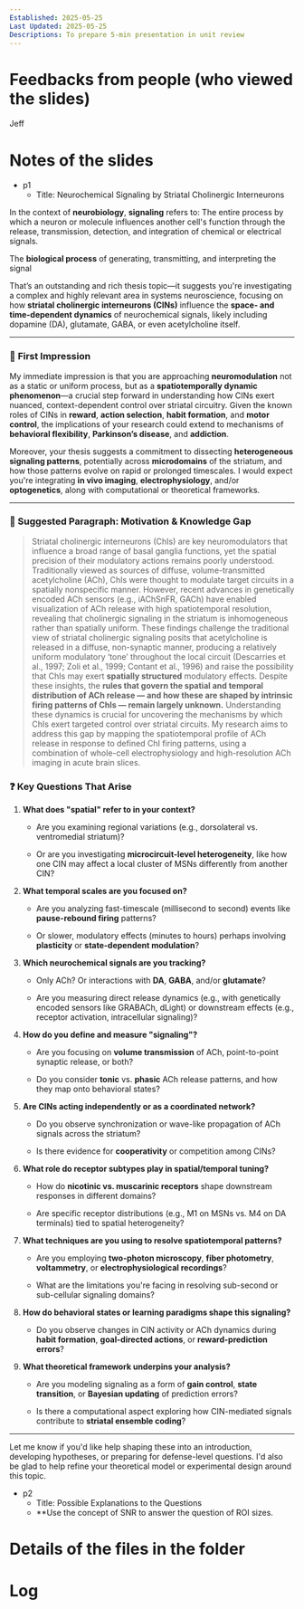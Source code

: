 ```yaml
---
Established: 2025-05-25
Last Updated: 2025-05-25
Descriptions: To prepare 5-min presentation in unit review
---
```

# Feedbacks from people (who viewed the slides)
Jeff

# Notes of the slides
- p1
	- Title: Neurochemical Signaling by Striatal Cholinergic Interneurons

In the context of **neurobiology**, **signaling** refers to:
The entire process by which a neuron or molecule influences another cell's function through the release, transmission, detection, and integration of chemical or electrical signals.

The **biological process** of generating, transmitting, and interpreting the signal

That’s an outstanding and rich thesis topic—it suggests you're investigating a complex and highly relevant area in systems neuroscience, focusing on how **striatal cholinergic interneurons (CINs)** influence the **space- and time-dependent dynamics** of neurochemical signals, likely including dopamine (DA), glutamate, GABA, or even acetylcholine itself.

---

### 🧠 **First Impression**

My immediate impression is that you are approaching **neuromodulation** not as a static or uniform process, but as a **spatiotemporally dynamic phenomenon**—a crucial step forward in understanding how CINs exert nuanced, context-dependent control over striatal circuitry. Given the known roles of CINs in **reward**, **action selection**, **habit formation**, and **motor control**, the implications of your research could extend to mechanisms of **behavioral flexibility**, **Parkinson’s disease**, and **addiction**.

Moreover, your thesis suggests a commitment to dissecting **heterogeneous signaling patterns**, potentially across **microdomains** of the striatum, and how those patterns evolve on rapid or prolonged timescales. I would expect you're integrating **in vivo imaging**, **electrophysiology**, and/or **optogenetics**, along with computational or theoretical frameworks.

---
### 🧪 Suggested Paragraph: Motivation & Knowledge Gap

> Striatal cholinergic interneurons (ChIs) are key neuromodulators that influence a broad range of basal ganglia functions, yet the spatial precision of their modulatory actions remains poorly understood. Traditionally viewed as sources of diffuse, volume-transmitted acetylcholine (ACh), ChIs were thought to modulate target circuits in a spatially nonspecific manner. However, recent advances in genetically encoded ACh sensors (e.g., iAChSnFR, GACh) have enabled visualization of ACh release with high spatiotemporal resolution, revealing that cholinergic signaling in the striatum is inhomogeneous rather than spatially uniform. These findings challenge the traditional view of striatal cholinergic signaling posits that acetylcholine is released in a diffuse, non-synaptic manner, producing a relatively uniform modulatory ‘tone’ throughout the local circuit (Descarries et al., 1997; Zoli et al., 1999; Contant et al., 1996) and raise the possibility that ChIs may exert **spatially structured** modulatory effects. Despite these insights, the **rules that govern the spatial and temporal distribution of ACh release — and how these are shaped by intrinsic firing patterns of ChIs — remain largely unknown.** Understanding these dynamics is crucial for uncovering the mechanisms by which ChIs exert targeted control over striatal circuits. My research aims to address this gap by mapping the spatiotemporal profile of ACh release in response to defined ChI firing patterns, using a combination of whole-cell electrophysiology and high-resolution ACh imaging in acute brain slices.
### ❓ **Key Questions That Arise**

1. **What does "spatial" refer to in your context?**
    
    - Are you examining regional variations (e.g., dorsolateral vs. ventromedial striatum)?
        
    - Or are you investigating **microcircuit-level heterogeneity**, like how one CIN may affect a local cluster of MSNs differently from another CIN?
        
2. **What temporal scales are you focused on?**
    
    - Are you analyzing fast-timescale (millisecond to second) events like **pause-rebound firing** patterns?
        
    - Or slower, modulatory effects (minutes to hours) perhaps involving **plasticity** or **state-dependent modulation**?
        
3. **Which neurochemical signals are you tracking?**
    
    - Only ACh? Or interactions with **DA**, **GABA**, and/or **glutamate**?
        
    - Are you measuring direct release dynamics (e.g., with genetically encoded sensors like GRABACh, dLight) or downstream effects (e.g., receptor activation, intracellular signaling)?
        
4. **How do you define and measure "signaling"?**
    
    - Are you focusing on **volume transmission** of ACh, point-to-point synaptic release, or both?
        
    - Do you consider **tonic** vs. **phasic** ACh release patterns, and how they map onto behavioral states?
        
5. **Are CINs acting independently or as a coordinated network?**
    
    - Do you observe synchronization or wave-like propagation of ACh signals across the striatum?
        
    - Is there evidence for **cooperativity** or competition among CINs?
        
6. **What role do receptor subtypes play in spatial/temporal tuning?**
    
    - How do **nicotinic vs. muscarinic receptors** shape downstream responses in different domains?
        
    - Are specific receptor distributions (e.g., M1 on MSNs vs. M4 on DA terminals) tied to spatial heterogeneity?
        
7. **What techniques are you using to resolve spatiotemporal patterns?**
    
    - Are you employing **two-photon microscopy**, **fiber photometry**, **voltammetry**, or **electrophysiological recordings**?
        
    - What are the limitations you're facing in resolving sub-second or sub-cellular signaling domains?
        
8. **How do behavioral states or learning paradigms shape this signaling?**
    
    - Do you observe changes in CIN activity or ACh dynamics during **habit formation**, **goal-directed actions**, or **reward-prediction errors**?
        
9. **What theoretical framework underpins your analysis?**
    
    - Are you modeling signaling as a form of **gain control**, **state transition**, or **Bayesian updating** of prediction errors?
        
    - Is there a computational aspect exploring how CIN-mediated signals contribute to **striatal ensemble coding**?
        
    

---

Let me know if you'd like help shaping these into an introduction, developing hypotheses, or preparing for defense-level questions. I'd also be glad to help refine your theoretical model or experimental design around this topic.

- p2
	- Title: Possible Explanations to the Questions
	- **Use the concept of SNR to answer the question of ROI sizes.

# Details of the files in the folder
# Log
